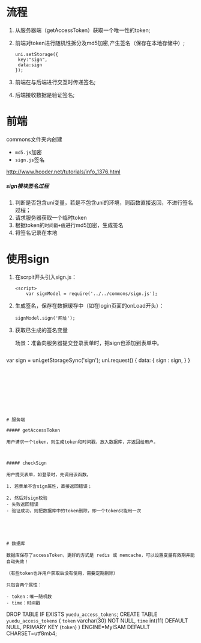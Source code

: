 # 流程

1. 从服务器端（getAccessToken）获取一个唯一性的token;

2. 前端对token进行随机性拆分及md5加密,产生签名（保存在本地存储中）;

   ```
   uni.setStorage({
   	key:"sign",
   	data:sign
   });
   ```

3. 前端在与后端进行交互时传递签名;

4. 后端接收数据是验证签名;



# 前端

commons文件夹内创建

- `md5.js`加密
- `sign.js`签名

http://www.hcoder.net/tutorials/info_1376.html



##### sign模块签名过程

1. 判断是否包含uni变量，若是不包含uni的环境，则函数直接返回，不进行签名过程；
2. 请求服务器获取一个临时token
3. 根据token的`时间戳+值`进行md5加密，生成签名
4. 将签名记录在本地



# 使用sign

1. 在scrpit开头引入sign.js：

   ```
   <script>
       var signModel = require('../../commons/sign.js');
   ```

2. 生成签名，保存在数据缓存中（如在login页面的onLoad开头）：

   ```
   signModel.sign('网址');
   ```

3. 获取已生成的签名变量

   场景：准备向服务器提交登录表单时，把sign也添加到表单中。
   
   ```
var sign = uni.getStorageSync('sign');
   uni.request() {
   	data: {
   		sign : sign,
   	}
   }
   ```
   
   
   
   





# 服务端

##### getAccessToken

用户请求一个token，则生成token和时间戳，放入数据库，并返回给用户。



##### checkSign

用户提交表单，如登录时，先调用该函数。

1. 若表单不含sign属性，直接返回错误；

2. 然后对sign校验
   - 失败返回错误
   - 验证成功，则把数据库中的token删除，即一个token只能用一次





# 数据库

数据库保存了accessToken，更好的方式是 redis 或 memcache，可以设置变量有效期并能自动失效！

（有些token也许用户获取后没有使用，需要定期删除）

只包含两个属性：

- token：唯一随机数
- time：时间戳

```
DROP TABLE IF EXISTS `yuedu_access_tokens`;
CREATE TABLE `yuedu_access_tokens` (
  `token` varchar(30) NOT NULL,
  `time` int(11) DEFAULT NULL,
  PRIMARY KEY (`token`)
) ENGINE=MyISAM DEFAULT CHARSET=utf8mb4;
```

